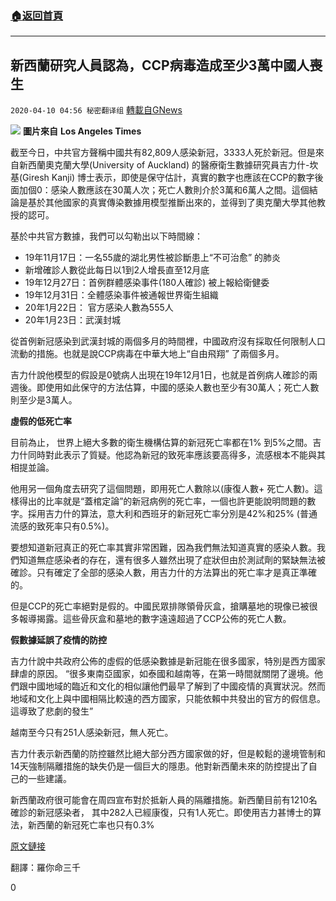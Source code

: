 ###  [:house:返回首頁](https://github.com/ourhimalayas/txt)
---

## 新西蘭研究人員認為，CCP病毒造成至少3萬中國人喪生
`2020-04-10 04:56 秘密翻译组` [轉載自GNews](https://gnews.org/zh-hant/168339/)

![](https://s3.amazonaws.com/gnews-media-offload/wp-content/uploads/2020/04/10045524/1-48.png)
**圖片來自** **Los Angeles Times**

截至今日，中共官方聲稱中國共有82,809人感染新冠，3333人死於新冠。但是來自新西蘭奧克蘭大學(University of Auckland) 的醫療衛生數據研究員吉力什-坎基(Giresh Kanji) 博士表示，即使是保守估計，真實的數字也應該在CCP的數字後面加個0：感染人數應該在30萬人次；死亡人數則介於3萬和6萬人之間。這個結論是基於其他國家的真實傳染數據用模型推斷出來的，並得到了奧克蘭大學其他教授的認可。

基於中共官方數據，我們可以勾勒出以下時間線：

- 19年11月17日：一名55歲的湖北男性被診斷患上“不可治愈” 的肺炎
- 新增確診人數從此每日以1到2人增長直至12月底
- 19年12月27日：首例群體感染事件(180人確診) 被上報給衛健委
- 19年12月31日：全體感染事件被通報世界衛生組織
- 20年1月22日： 官方感染人數為555人
- 20年1月23日：武漢封城


從首例新冠感染到武漢封城的兩個多月的時間裡，中國政府沒有採取任何限制人口流動的措施。也就是說CCP病毒在中華大地上“自由飛翔” 了兩個多月。

吉力什說他模型的假設是0號病人出現在19年12月1日，也就是首例病人確診的兩週後。即使用如此保守的方法估算，中國的感染人數也至少有30萬人；死亡人數則至少是3萬人。

**虛假的低死亡率**

目前為止， 世界上絕大多數的衛生機構估算的新冠死亡率都在1% 到5%之間。吉力什同時對此表示了質疑。他認為新冠的致死率應該要高得多，流感根本不能與其相提並論。

他用另一個角度去研究了這個問題，即用死亡人數除以(康復人數+ 死亡人數)。這樣得出的比率就是“蓋棺定論”的新冠病例的死亡率，一個也許更能說明問題的數字。採用吉力什的算法，意大利和西班牙的新冠死亡率分別是42%和25% (普通流感的致死率只有0.5%)。

要想知道新冠真正的死亡率其實非常困難，因為我們無法知道真實的感染人數。我們知道無症感染者的存在，還有很多人雖然出現了症狀但由於測試劑的緊缺無法被確診。只有確定了全部的感染人數，用吉力什的方法算出的死亡率才是真正準確的。

但是CCP的死亡率絕對是假的。中國民眾排隊領骨灰盒，搶購墓地的現像已被很多報導揭露。這些骨灰盒和墓地的數字遠遠超過了CCP公佈的死亡人數。

**假數據延誤了疫情的防控**

吉力什說中共政府公佈的虛假的低感染數據是新冠能在很多國家，特別是西方國家肆虐的原因。 “很多東南亞國家，如泰國和越南等，在第一時間就關閉了邊境。他們跟中國地域的臨近和文化的相似讓他們最早了解到了中國疫情的真實狀況。然而地域和文化上與中國相隔比較遠的西方國家，只能依賴中共發出的官方的假信息。這導致了悲劇的發生”

越南至今只有251人感染新冠，無人死亡。

吉力什表示新西蘭的防控雖然比絕大部分西方國家做的好，但是較鬆的邊境管制和14天強制隔離措施的缺失仍是一個巨大的隱患。他對新西蘭未來的防控提出了自己的一些建議。

新西蘭政府很可能會在周四宣布對於抵新人員的隔離措施。新西蘭目前有1210名確診的新冠感染者， 其中282人已經康復，只有1人死亡。即使用吉力甚博士的算法，新西蘭的新冠死亡率也只有0.3%

[原文鏈接](https://www.newshub.co.nz/home/new-zealand/2020/04/coronavirus-kiwi-health-researcher-claims-china-s-covid-19-death-toll-at-least-30-000.html)

翻譯：羅你命三千

0

